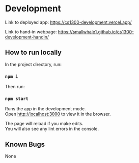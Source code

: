 # Development

Link to deployed app:
https://cs1300-development.vercel.app/

Link to hand-in webpage:
https://smallwhale1.github.io/cs1300-development-handin/

## How to run locally

In the project directory, run:

### `npm i`

Then run:

### `npm start`

Runs the app in the development mode.\
Open [http://localhost:3000](http://localhost:3000) to view it in the browser.

The page will reload if you make edits.\
You will also see any lint errors in the console.

## Known Bugs

None
